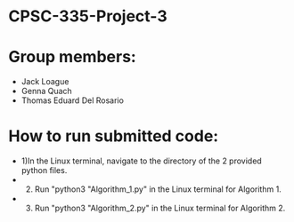 # CPSC-335-Project-3
# Group members: 
* Jack Loague 
* Genna Quach
* Thomas Eduard Del Rosario

# How to run submitted code: 
  * 1)In the Linux terminal, navigate to the directory of the 2 provided python files.
  * 2) Run "python3 "Algorithm_1.py" in the Linux terminal for Algorithm 1.
  * 3) Run "python3 "Algorithm_2.py" in the Linux terminal for Algorithm 2.
